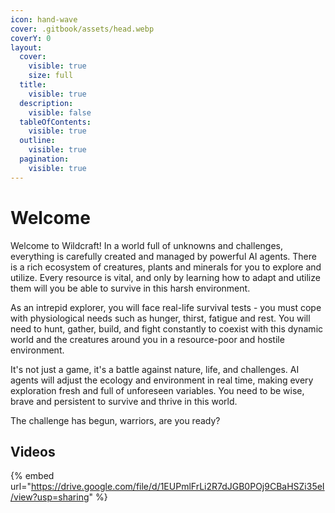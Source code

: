 ```yaml
---
icon: hand-wave
cover: .gitbook/assets/head.webp
coverY: 0
layout:
  cover:
    visible: true
    size: full
  title:
    visible: true
  description:
    visible: false
  tableOfContents:
    visible: true
  outline:
    visible: true
  pagination:
    visible: true
---
```


# Welcome

Welcome to Wildcraft! In a world full of unknowns and challenges, everything is carefully created and managed by powerful AI agents. There is a rich ecosystem of creatures, plants and minerals for you to explore and utilize. Every resource is vital, and only by learning how to adapt and utilize them will you be able to survive in this harsh environment.

As an intrepid explorer, you will face real-life survival tests - you must cope with physiological needs such as hunger, thirst, fatigue and rest. You will need to hunt, gather, build, and fight constantly to coexist with this dynamic world and the creatures around you in a resource-poor and hostile environment.

It's not just a game, it's a battle against nature, life, and challenges. AI agents will adjust the ecology and environment in real time, making every exploration fresh and full of unforeseen variables. You need to be wise, brave and persistent to survive and thrive in this world.

The challenge has begun, warriors, are you ready?

## Videos



{% embed url="https://drive.google.com/file/d/1EUPmlFrLi2R7dJGB0POj9CBaHSZi35eI/view?usp=sharing" %}
